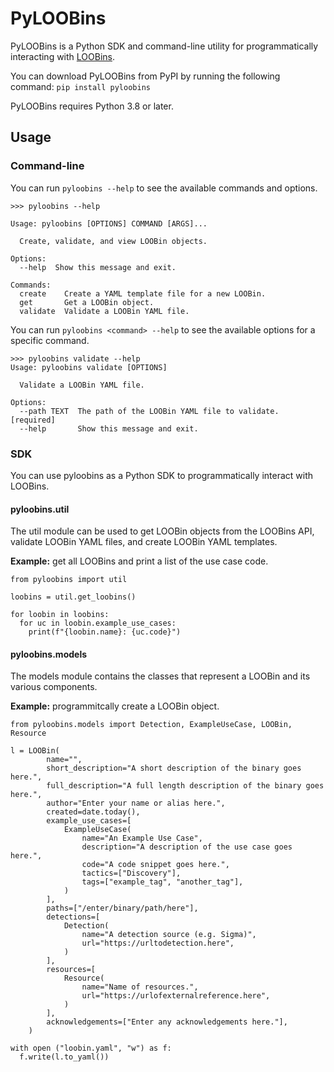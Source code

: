 # PyLOOBins
PyLOOBins is a Python SDK and command-line utility for programmatically interacting with [LOOBins](https://loobins.io).

You can download PyLOOBins from PyPI by running the following command:
`pip install pyloobins`

PyLOOBins requires Python 3.8 or later.

## Usage
### Command-line

You can run `pyloobins --help` to see the available commands and options.

```
>>> pyloobins --help

Usage: pyloobins [OPTIONS] COMMAND [ARGS]...

  Create, validate, and view LOOBin objects.

Options:
  --help  Show this message and exit.

Commands:
  create    Create a YAML template file for a new LOOBin.
  get       Get a LOOBin object.
  validate  Validate a LOOBin YAML file.
```

You can run `pyloobins <command> --help` to see the available options for a specific command.
```
>>> pyloobins validate --help
Usage: pyloobins validate [OPTIONS]

  Validate a LOOBin YAML file.

Options:
  --path TEXT  The path of the LOOBin YAML file to validate.  [required]
  --help       Show this message and exit.
```

### SDK

You can use pyloobins as a Python SDK to programmatically interact with LOOBins.

#### pyloobins.util
The util module can be used to get LOOBin objects from the LOOBins API, validate LOOBin YAML files, and create LOOBin YAML templates.

**Example:** get all LOOBins and print a list of the use case code.

```
from pyloobins import util

loobins = util.get_loobins()

for loobin in loobins:
  for uc in loobin.example_use_cases:
    print(f"{loobin.name}: {uc.code}")
```

#### pyloobins.models
The models module contains the classes that represent a LOOBin and its various components. 

**Example:** programmitcally create a LOOBin object.

```
from pyloobins.models import Detection, ExampleUseCase, LOOBin, Resource

l = LOOBin(
        name="",
        short_description="A short description of the binary goes here.",
        full_description="A full length description of the binary goes here.",
        author="Enter your name or alias here.",
        created=date.today(),
        example_use_cases=[
            ExampleUseCase(
                name="An Example Use Case",
                description="A description of the use case goes here.",
                code="A code snippet goes here.",
                tactics=["Discovery"],
                tags=["example_tag", "another_tag"],
            )
        ],
        paths=["/enter/binary/path/here"],
        detections=[
            Detection(
                name="A detection source (e.g. Sigma)",
                url="https://urltodetection.here",
            )
        ],
        resources=[
            Resource(
                name="Name of resources.",
                url="https://urlofexternalreference.here",
            )
        ],
        acknowledgements=["Enter any acknowledgements here."],
    )

with open ("loobin.yaml", "w") as f:
  f.write(l.to_yaml())
```
